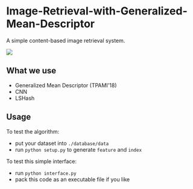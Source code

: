 # Image-Retrieval-with-Generalized-Mean-Descriptor
A simple content-based image retrieval system.

![](https://raw.githubusercontent.com/runjia0124/Image-Retrieval-with-Generalized-Mean-Descriptor/archive/retrieval.png)

## What we use
- Generalized Mean Descriptor (TPAMI'18)
- CNN 
- LSHash


## Usage

To test the algorithm:
- put your dataset into `./database/data`
- run `python setup.py` to generate `feature` and `index`

To test this simple interface:
- run `python interface.py`
- pack this code as an executable file if you like 

